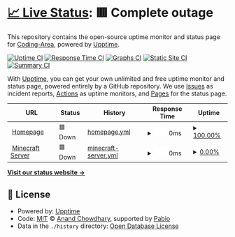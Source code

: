 # [📈 Live Status](https://status.coding-area.net): <!--live status--> **🟥 Complete outage**

This repository contains the open-source uptime monitor and status page for [Coding-Area](coding-area.net), powered by [Upptime](https://github.com/upptime/upptime).

[![Uptime CI](https://github.com/coding-area-net/status.coding-area.net/workflows/Uptime%20CI/badge.svg)](https://github.com/coding-area-net/status.coding-area.net/actions?query=workflow%3A%22Uptime+CI%22)
[![Response Time CI](https://github.com/coding-area-net/status.coding-area.net/workflows/Response%20Time%20CI/badge.svg)](https://github.com/coding-area-net/status.coding-area.net/actions?query=workflow%3A%22Response+Time+CI%22)
[![Graphs CI](https://github.com/coding-area-net/status.coding-area.net/workflows/Graphs%20CI/badge.svg)](https://github.com/coding-area-net/status.coding-area.net/actions?query=workflow%3A%22Graphs+CI%22)
[![Static Site CI](https://github.com/coding-area-net/status.coding-area.net/workflows/Static%20Site%20CI/badge.svg)](https://github.com/coding-area-net/status.coding-area.net/actions?query=workflow%3A%22Static+Site+CI%22)
[![Summary CI](https://github.com/coding-area-net/status.coding-area.net/workflows/Summary%20CI/badge.svg)](https://github.com/coding-area-net/status.coding-area.net/actions?query=workflow%3A%22Summary+CI%22)

With [Upptime](https://upptime.js.org), you can get your own unlimited and free uptime monitor and status page, powered entirely by a GitHub repository. We use [Issues](https://github.com/coding-area-net/status.coding-area.net/issues) as incident reports, [Actions](https://github.com/coding-area-net/status.coding-area.net/actions) as uptime monitors, and [Pages](https://status.coding-area.net) for the status page.

<!--start: status pages-->
<!-- This summary is generated by Upptime (https://github.com/upptime/upptime) -->
<!-- Do not edit this manually, your changes will be overwritten -->
<!-- prettier-ignore -->
| URL | Status | History | Response Time | Uptime |
| --- | ------ | ------- | ------------- | ------ |
| <img alt="" src="https://icons.duckduckgo.com/ip3/coding-area.net.ico" height="13"> [Homepage](https://coding-area.net) | 🟥 Down | [homepage.yml](https://github.com/coding-area-net/status.coding-area.net/commits/HEAD/history/homepage.yml) | <details><summary><img alt="Response time graph" src="./graphs/homepage/response-time-week.png" height="20"> 0ms</summary><br><a href="https://status.coding-area.net/history/homepage"><img alt="Response time 717" src="https://img.shields.io/endpoint?url=https%3A%2F%2Fraw.githubusercontent.com%2Fcoding-area-net%2Fstatus.coding-area.net%2FHEAD%2Fapi%2Fhomepage%2Fresponse-time.json"></a><br><a href="https://status.coding-area.net/history/homepage"><img alt="24-hour response time 0" src="https://img.shields.io/endpoint?url=https%3A%2F%2Fraw.githubusercontent.com%2Fcoding-area-net%2Fstatus.coding-area.net%2FHEAD%2Fapi%2Fhomepage%2Fresponse-time-day.json"></a><br><a href="https://status.coding-area.net/history/homepage"><img alt="7-day response time 0" src="https://img.shields.io/endpoint?url=https%3A%2F%2Fraw.githubusercontent.com%2Fcoding-area-net%2Fstatus.coding-area.net%2FHEAD%2Fapi%2Fhomepage%2Fresponse-time-week.json"></a><br><a href="https://status.coding-area.net/history/homepage"><img alt="30-day response time 0" src="https://img.shields.io/endpoint?url=https%3A%2F%2Fraw.githubusercontent.com%2Fcoding-area-net%2Fstatus.coding-area.net%2FHEAD%2Fapi%2Fhomepage%2Fresponse-time-month.json"></a><br><a href="https://status.coding-area.net/history/homepage"><img alt="1-year response time 717" src="https://img.shields.io/endpoint?url=https%3A%2F%2Fraw.githubusercontent.com%2Fcoding-area-net%2Fstatus.coding-area.net%2FHEAD%2Fapi%2Fhomepage%2Fresponse-time-year.json"></a></details> | <details><summary><a href="https://status.coding-area.net/history/homepage">100.00%</a></summary><a href="https://status.coding-area.net/history/homepage"><img alt="All-time uptime 85.09%" src="https://img.shields.io/endpoint?url=https%3A%2F%2Fraw.githubusercontent.com%2Fcoding-area-net%2Fstatus.coding-area.net%2FHEAD%2Fapi%2Fhomepage%2Fuptime.json"></a><br><a href="https://status.coding-area.net/history/homepage"><img alt="24-hour uptime 100.00%" src="https://img.shields.io/endpoint?url=https%3A%2F%2Fraw.githubusercontent.com%2Fcoding-area-net%2Fstatus.coding-area.net%2FHEAD%2Fapi%2Fhomepage%2Fuptime-day.json"></a><br><a href="https://status.coding-area.net/history/homepage"><img alt="7-day uptime 100.00%" src="https://img.shields.io/endpoint?url=https%3A%2F%2Fraw.githubusercontent.com%2Fcoding-area-net%2Fstatus.coding-area.net%2FHEAD%2Fapi%2Fhomepage%2Fuptime-week.json"></a><br><a href="https://status.coding-area.net/history/homepage"><img alt="30-day uptime 100.00%" src="https://img.shields.io/endpoint?url=https%3A%2F%2Fraw.githubusercontent.com%2Fcoding-area-net%2Fstatus.coding-area.net%2FHEAD%2Fapi%2Fhomepage%2Fuptime-month.json"></a><br><a href="https://status.coding-area.net/history/homepage"><img alt="1-year uptime 85.09%" src="https://img.shields.io/endpoint?url=https%3A%2F%2Fraw.githubusercontent.com%2Fcoding-area-net%2Fstatus.coding-area.net%2FHEAD%2Fapi%2Fhomepage%2Fuptime-year.json"></a></details>
| <img alt="" src="https://icons.duckduckgo.com/ip3/null.ico" height="13"> [Minecraft Server](coding-area.net) | 🟥 Down | [minecraft-server.yml](https://github.com/coding-area-net/status.coding-area.net/commits/HEAD/history/minecraft-server.yml) | <details><summary><img alt="Response time graph" src="./graphs/minecraft-server/response-time-week.png" height="20"> 0ms</summary><br><a href="https://status.coding-area.net/history/minecraft-server"><img alt="Response time 122" src="https://img.shields.io/endpoint?url=https%3A%2F%2Fraw.githubusercontent.com%2Fcoding-area-net%2Fstatus.coding-area.net%2FHEAD%2Fapi%2Fminecraft-server%2Fresponse-time.json"></a><br><a href="https://status.coding-area.net/history/minecraft-server"><img alt="24-hour response time 0" src="https://img.shields.io/endpoint?url=https%3A%2F%2Fraw.githubusercontent.com%2Fcoding-area-net%2Fstatus.coding-area.net%2FHEAD%2Fapi%2Fminecraft-server%2Fresponse-time-day.json"></a><br><a href="https://status.coding-area.net/history/minecraft-server"><img alt="7-day response time 0" src="https://img.shields.io/endpoint?url=https%3A%2F%2Fraw.githubusercontent.com%2Fcoding-area-net%2Fstatus.coding-area.net%2FHEAD%2Fapi%2Fminecraft-server%2Fresponse-time-week.json"></a><br><a href="https://status.coding-area.net/history/minecraft-server"><img alt="30-day response time 0" src="https://img.shields.io/endpoint?url=https%3A%2F%2Fraw.githubusercontent.com%2Fcoding-area-net%2Fstatus.coding-area.net%2FHEAD%2Fapi%2Fminecraft-server%2Fresponse-time-month.json"></a><br><a href="https://status.coding-area.net/history/minecraft-server"><img alt="1-year response time 122" src="https://img.shields.io/endpoint?url=https%3A%2F%2Fraw.githubusercontent.com%2Fcoding-area-net%2Fstatus.coding-area.net%2FHEAD%2Fapi%2Fminecraft-server%2Fresponse-time-year.json"></a></details> | <details><summary><a href="https://status.coding-area.net/history/minecraft-server">0.00%</a></summary><a href="https://status.coding-area.net/history/minecraft-server"><img alt="All-time uptime 49.68%" src="https://img.shields.io/endpoint?url=https%3A%2F%2Fraw.githubusercontent.com%2Fcoding-area-net%2Fstatus.coding-area.net%2FHEAD%2Fapi%2Fminecraft-server%2Fuptime.json"></a><br><a href="https://status.coding-area.net/history/minecraft-server"><img alt="24-hour uptime 0.00%" src="https://img.shields.io/endpoint?url=https%3A%2F%2Fraw.githubusercontent.com%2Fcoding-area-net%2Fstatus.coding-area.net%2FHEAD%2Fapi%2Fminecraft-server%2Fuptime-day.json"></a><br><a href="https://status.coding-area.net/history/minecraft-server"><img alt="7-day uptime 0.00%" src="https://img.shields.io/endpoint?url=https%3A%2F%2Fraw.githubusercontent.com%2Fcoding-area-net%2Fstatus.coding-area.net%2FHEAD%2Fapi%2Fminecraft-server%2Fuptime-week.json"></a><br><a href="https://status.coding-area.net/history/minecraft-server"><img alt="30-day uptime 0.00%" src="https://img.shields.io/endpoint?url=https%3A%2F%2Fraw.githubusercontent.com%2Fcoding-area-net%2Fstatus.coding-area.net%2FHEAD%2Fapi%2Fminecraft-server%2Fuptime-month.json"></a><br><a href="https://status.coding-area.net/history/minecraft-server"><img alt="1-year uptime 49.68%" src="https://img.shields.io/endpoint?url=https%3A%2F%2Fraw.githubusercontent.com%2Fcoding-area-net%2Fstatus.coding-area.net%2FHEAD%2Fapi%2Fminecraft-server%2Fuptime-year.json"></a></details>

<!--end: status pages-->

[**Visit our status website →**](https://status.coding-area.net)

## 📄 License

- Powered by: [Upptime](https://github.com/upptime/upptime)
- Code: [MIT](./LICENSE) © [Anand Chowdhary](https://anandchowdhary.com), supported by [Pabio](https://pabio.com)
- Data in the `./history` directory: [Open Database License](https://opendatacommons.org/licenses/odbl/1-0/)
